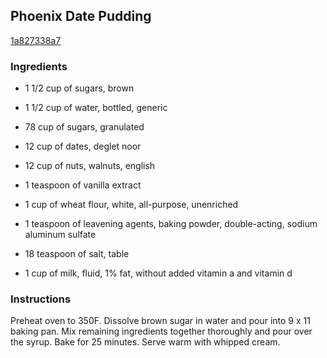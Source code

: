 ## Phoenix Date Pudding

[1a827338a7](http://www.food.com/recipe/phoenix-date-pudding-222482)

### Ingredients

 - 1 1/2 cup of sugars, brown

 - 1 1/2 cup of water, bottled, generic

 - 78 cup of sugars, granulated

 - 12 cup of dates, deglet noor

 - 12 cup of nuts, walnuts, english

 - 1 teaspoon of vanilla extract

 - 1 cup of wheat flour, white, all-purpose, unenriched

 - 1 teaspoon of leavening agents, baking powder, double-acting, sodium aluminum sulfate

 - 18 teaspoon of salt, table

 - 1 cup of milk, fluid, 1% fat, without added vitamin a and vitamin d

### Instructions

Preheat oven to 350F. Dissolve brown sugar in water and pour into 9 x 11 baking pan. Mix remaining ingredients together thoroughly and pour over the syrup. Bake for 25 minutes. Serve warm with whipped cream.